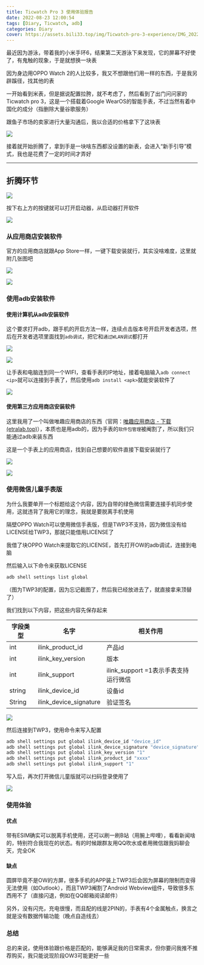 ```yaml
---
title: Ticwatch Pro 3 使用体验报告
date: 2022-08-23 12:00:54
tags: [Diary, Ticwatch, adb]
categories: Diary
cover: https://assets.bili33.top/img/Ticwatch-pro-3-experience/IMG_20220823_120136.jpg
---
```


最近因为游泳，带着我的小米手环6，结果第二天游泳下来发现，它的屏幕不好使了，有鬼触的现象，于是就想换一块表

因为身边用OPPO Watch 2的人比较多，我又不想跟他们用一样的东西，于是我另辟蹊径，找其他的表

一开始看到米表，但是据说配置拉胯，就不考虑了，然后看到了出门问问家的Ticwatch pro 3，这是一个搭载着Google WearOS的智能手表，不过当然有着中国化的成分（指删除大量谷歌服务）

跟鱼子市场的卖家进行大量沟通后，我以合适的价格拿下了这块表

![](https://assets.bili33.top/img/Ticwatch-pro-3-experience/QQ图片20220823120334.jpg)

接着就开始折腾了，拿到手是一块啥东西都没设置的新表，会进入“新手引导”模式，我也是花费了一定的时间才弄好

---

## 折腾环节

![](https://assets.bili33.top/img/Ticwatch-pro-3-experience/about.png)

按下右上方的按键就可以打开启动器，从启动器打开软件

![](https://assets.bili33.top/img/Ticwatch-pro-3-experience/launcher.png)

### 从应用商店安装软件

官方的应用商店就跟App Store一样，一键下载安装就行，其实没啥难度，这里就附几张图吧

![](https://assets.bili33.top/img/Ticwatch-pro-3-experience/screen(4).png.png)

![](https://assets.bili33.top/img/Ticwatch-pro-3-experience/screen(5).png.png)

### 使用adb安装软件

#### 使用计算机从adb安装软件

这个要求打开adb，跟手机的开启方法一样，连续点击版本号开启开发者选项，然后在开发者选项里面找到`adb调试`，把它和`通过WLAN调试`都打开

![](https://assets.bili33.top/img/Ticwatch-pro-3-experience/screen(3).png.png)

![](https://assets.bili33.top/img/Ticwatch-pro-3-experience/screen(6).png.png)

让手表和电脑连到同一个WIFI，查看手表的IP地址，接着电脑输入`adb connect <ip>`就可以连接到手表了，然后使用`adb install <apk>`就能安装软件了

![](https://assets.bili33.top/img/Ticwatch-pro-3-experience/WindowsTerminal-20220823-121709.png)

#### 使用第三方应用商店安装软件

这里我用了一个叫做唯趣应用商店的东西（官网：[唯趣应用商店 - 下载 (etralab.top)](http://etralab.top/etralab_appstore/html/select_install_method_android.html)），本质也是用adb的，因为手表的`软件包管理`被阉割了，所以我们只能通过adb来装东西

这是一个手表上的应用商店，找到自己想要的软件直接下载安装就行了

![](https://assets.bili33.top/img/Ticwatch-pro-3-experience/screen(7).png.png)

![](https://assets.bili33.top/img/Ticwatch-pro-3-experience/screen(8).png.png)

### 使用微信儿童手表版

为什么我要单开一个标题给这个内容，因为自带的绿色微信需要连接手机同步使用，这就违背了我用它的理念，我就是要脱离手机使用

隔壁OPPO Watch可以使用微信手表版，但是TWP3不支持，因为微信没有给LICENSE给TWP3，那就只能借用LICENSE了

我借了块OPPO Watch来提取它的LICENSE，首先打开OW的adb调试，连接到电脑

然后输入以下命令来获取LICENSE

```bash
adb shell settings list global
```

（图为TWP3的配置，因为忘记截图了，然后我已经放进去了，就直接拿来顶替了）

我们找到以下内容，把这些内容先保存起来

| 字段类型 | 名字                   | 相关作用                             |
| -------- | ---------------------- | ------------------------------------ |
| int      | ilink_product_id       | 产品id                               |
| int      | ilink_key_version      | 版本                                 |
| int      | ilink_support          | ilink_support =1表示手表支持运行微信 |
| string   | ilink_device_id        | 设备id                               |
| String   | ilink_device_signature | 验证签名                             |

![](https://assets.bili33.top/img/Ticwatch-pro-3-experience/WindowsTerminal-20220823-120021.png)

然后连接到TWP3，使用命令来写入配置

```bash
adb shell settings put global ilink_device_id "device_id"
adb shell settings put global ilink_device_signature "device_signature"
adb shell settings put global ilink_key_version "1"
adb shell settings put global ilink_product_id "xxxx"
adb shell settings put global ilink_support "1"
```

写入后，再次打开微信儿童版就可以扫码登录使用了

![](https://assets.bili33.top/img/Ticwatch-pro-3-experience/Wechatkid.png)

### 使用体验

#### 优点

带有ESIM确实可以脱离手机使用，还可以刷一刷B站（用腕上哔哩），看看新闻啥的，特别符合我现在的状态。有的时候跟群友用QQ吹水或者用微信跟我妈聊会天，完全OK

#### 缺点

圆屏毕竟不是OW的方屏，很多手机的APP装上TWP3后会因为屏幕的限制而变得无法使用（如Outlook），而且TWP3阉割了Android Webview组件，导致很多东西用不了（直接闪退，例如在QQ邮箱阅读邮件）

另外，没有闪充，充电很慢，而且配的线是2PIN的，手表有4个金属触点，换言之就是没有数据传输功能（晚点自造线去）

### 总结

总的来说，使用体验跟价格是匹配的，能够满足我的日常需求，但你要问我推不推荐购买，我只能说现阶段OW3可能更好一些
